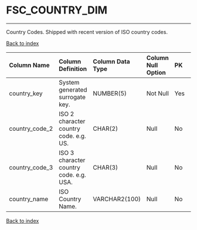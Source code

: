 # **FSC_COUNTRY_DIM**

---

Country Codes. Shipped with recent version of ISO country codes.

[Back to index](./index.md)

| Column Name    | Column Definition                        | Column Data Type   | Column Null Option   | PK   | FK   |
|:---------------|:-----------------------------------------|:-------------------|:---------------------|:-----|:-----|
| country_key    | System generated surrogate key\.         | NUMBER(5)          | Not Null             | Yes  | No   |
| country_code_2 | ISO 2 character country code.  e.g. US.  | CHAR(2)            | Null                 | No   | No   |
| country_code_3 | ISO 3 character country code.  e.g. USA. | CHAR(3)            | Null                 | No   | No   |
| country_name   | ISO Country Name\.                       | VARCHAR2(100)      | Null                 | No   | No   |

[Back to index](./index.md)